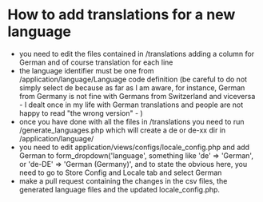 # How to add translations for a new language 

- you need to edit the files contained in /translations adding a column for German and of course translation for each line
- the language identifier must be one from /application/language/Language code definition (be careful to do not simply select de because as far as I am aware, for instance, German from Germany is not fine with Germans from Switzerland and viceversa - I dealt once in my life with German translations and people are not happy to read "the wrong version" - )
- once you have done with all the files in /translations you need to run /generate_languages.php which will create a de or de-xx dir in /application/language/
- you need to edit application/views/configs/locale_config.php and add German to form_dropdown('language', something like 'de' => 'German', or 'de-DE' => 'German (Germany)', and to state the obvious here, you need to go to Store Config and Locale tab and select German
- make a pull request containing the changes in the csv files, the generated language files and the updated locale_config.php.